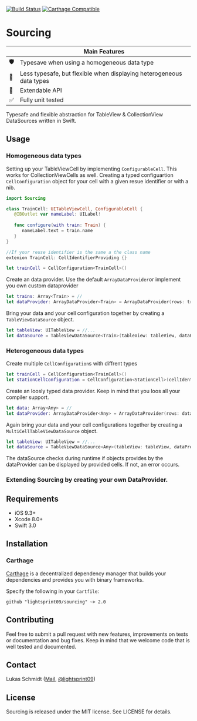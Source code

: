[![Build Status](https://travis-ci.org/lightsprint09/Sourcing.svg?branch=master)](https://travis-ci.org/lightsprint09/Sourcing)
[![Carthage Compatible](https://img.shields.io/badge/Carthage-compatible-4BC51D.svg?style=flat)](https://github.com/Carthage/Carthage)

# Sourcing

|           | Main Features                  |
| --------- | ------------------------------ |
| 🛡        | Typesave when using a homogeneous data type       |
| 🐍 | Less typesafe, but flexible when displaying heterogeneous data types |
| 🚄        | Extendable API                 |
| &#9989;   | Fully unit tested              |

Typesafe and flexible abstraction for TableView &amp; CollectionView DataSources written in Swift.

## Usage
### Homogeneous data types
Setting up your TableViewCell by implementing `ConfigurableCell`. This works for CollectionViewCells as well. Creating a typed configuartion `CellConfiguration` object for your cell with a given resue identifier or with a nib.
```swift
import Sourcing

class TrainCell: UITableViewCell, ConfigurableCell {
   @IBOutlet var nameLabel: UILabel!
   
   func configure(with train: Train) {
      nameLabel.text = train.name
   }
}

//If your reuse identifier is the same a the class name
extenion TrainCell: CellIdentifierProviding {}

let trainCell = CellConfiguration<TrainCell>()
```

Create an data provider. Use the default `ArrayDataProvider`or implement you own custom dataprovider
```swift
let trains: Array<Train> = //
let dataProvider: ArrayDataProvider<Train> = ArrayDataProvider(rows: trains)
```
Bring your data and your cell configuration together by creating a `TableViewDataSource` object.
```swift
let tableView: UITableView = //...
let dataSource = TableViewDataSource<Train>(tableView: tableView, dataProvider: dataProvider, cell: trainCell)
```

### Heterogeneous data types
Create multiple `CellConfiguration`s with diffrent types
```swift
let trainCell = CellConfiguration<TrainCell>()
let stationCellConfiguration = CellConfiguration<StationCell>(cellIdentifier: "StationCellReuseID")
```
Create an loosly typed data provider. Keep in mind that you loos all your compiler support. 
```swift
let data: Array<Any> = //
let dataProvider: ArrayDataProvider<Any> = ArrayDataProvider(rows: data)
```
Again bring your data and your cell configurations together by creating a `MultiCellTableViewDataSource` object.
```swift
let tableView: UITableView = //...
let dataSource = TableViewDataSource<Any>(tableView: tableView, dataProvider: dataProvider, anyCells: [trainCellConfiguration, stationCellConfiguration])
```
The dataSource checks during runtime if objects provides by the dataProvider can be displayed by provided cells. If not, an error occurs.

### Extending Sourcing by creating your own DataProvider.


## Requirements

- iOS 9.3+
- Xcode 8.0+
- Swift 3.0

## Installation

### Carthage

[Carthage](https://github.com/Carthage/Carthage) is a decentralized dependency manager that builds your dependencies and provides you with binary frameworks.

Specify the following in your `Cartfile`:

```ogdl
github "lightsprint09/sourcing" ~> 2.0
```
## Contributing
Feel free to submit a pull request with new features, improvements on tests or documentation and bug fixes. Keep in mind that we welcome code that is well tested and documented.

## Contact
Lukas Schmidt ([Mail](mailto:lukas.la.schmidt@deutschebahn.com), [@lightsprint09](https://twitter.com/lightsprint09))

## License
Sourcing is released under the MIT license. See LICENSE for details.

